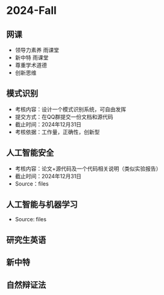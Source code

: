 # 2024-Fall

## 网课
- 领导力素养 雨课堂
- 新中特 雨课堂
- 尊重学术道德
- 创新思维

## 模式识别
- 考核内容：设计一个模式识别系统，可自由发挥
- 提交方式：在QQ群提交一份文档和源代码
- 截止时间：2024年12月31日
- 考核依据：工作量，正确性，创新型

## 人工智能安全
- 考核内容：论文+源代码及一个代码相关说明（类似实验报告）
- 截止时间：2024年12月31日
- Source：files

## 人工智能与机器学习
- Source: files

## 研究生英语

## 新中特

## 自然辩证法
